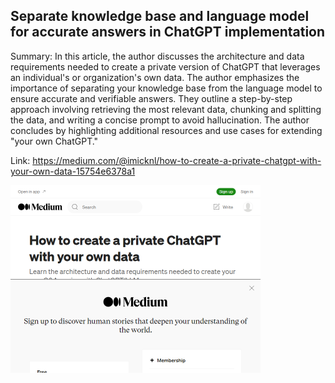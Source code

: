 ## Separate knowledge base and language model for accurate answers in ChatGPT implementation
Summary: In this article, the author discusses the architecture and data requirements needed to create a private version of ChatGPT that leverages an individual's or organization's own data. The author emphasizes the importance of separating your knowledge base from the language model to ensure accurate and verifiable answers. They outline a step-by-step approach involving retrieving the most relevant data, chunking and splitting the data, and writing a concise prompt to avoid hallucination. The author concludes by highlighting additional resources and use cases for extending "your own ChatGPT."

Link: https://medium.com/@imicknl/how-to-create-a-private-chatgpt-with-your-own-data-15754e6378a1

<img src="/img/792d8b42-5a29-4cdc-bea0-d38da9f4b8aa.png" width="400" />
<br/><br/>
